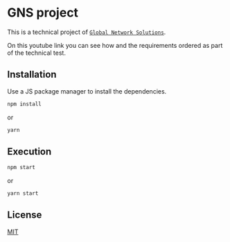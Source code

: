 # GNS project

This is a technical project of [`Global Network Solutions`](https://www.gns.com.co/).

On this youtube link you can see how and the requirements ordered as part of the technical test.

## Installation

Use a JS package manager to install the dependencies.

```bash
npm install
```

or

```bash
yarn
```

## Execution

```bash
npm start
```

or

```bash
yarn start
```

## License

[MIT](https://choosealicense.com/licenses/mit/)
